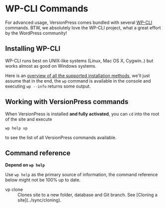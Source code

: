 # WP-CLI Commands #

For advanced usage, VersionPress comes bundled with several [WP-CLI](http://wp-cli.org/) commands. BTW, we absolutely love the WP-CLI project, what a great effort by the WordPress community!


## Installing WP-CLI ##

WP-CLI runs best on UNIX-like systems (Linux, Mac OS X, Cygwin..) but works almost as good on Windows systems.

Here is an [overview of all the supported installation methods](https://github.com/wp-cli/wp-cli/wiki/Alternative-Install-Methods), we'll just assume that in the end, the `wp` command is available in the console and executing `wp --info` returns some output.


## Working with VersionPress commands ##

When VersionPress is installed **and fully activated**, you can `cd` into the root of the site and execute

   `wp help vp`

to see the list of all VersionPress commands available.


## Command reference ##

<div class="note">
 
  **Depend on `wp help`**
 
  Use `wp help` as the primary source of information, the command reference below might not be 100% up to date.
 
</div>

<dl>

<dt>vp clone</dt>
<dd>Clones site to a new folder, database and Git branch. See [Cloning a site](../sync/cloning).</dd>

</dl>



